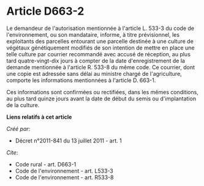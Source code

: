# Article D663-2

Le demandeur de l'autorisation mentionnée à l'article L. 533-3 du code de l'environnement, ou son mandataire, informe, à
titre prévisionnel, les exploitants des parcelles entourant une parcelle destinée à une culture de végétaux génétiquement
modifiés de son intention de mettre en place une telle culture par courrier recommandé avec accusé de réception, au plus tard
quatre-vingt-dix jours à compter de la date d'enregistrement de la demande mentionnée à l'article R. 533-8 du même code. Ce
courrier, dont une copie est adressée sans délai au ministre chargé de l'agriculture, comporte les informations mentionnées à
l'article D. 663-1. 

Ces informations sont confirmées ou rectifiées, dans les mêmes conditions, au plus tard quinze jours avant la date de début
du semis ou d'implantation de la culture.

**Liens relatifs à cet article**

_Créé par_:

  - Décret n°2011-841 du 13 juillet 2011 - art. 1

_Cite_:

  - Code rural - art. D663-1
  - Code de l'environnement - art. L533-3
  - Code de l'environnement - art. R533-8
